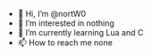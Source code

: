- 👋 Hi, I’m @nortW0 
- 👀 I’m interested in nothing
- 🌱 I’m currently learning Lua and C
- 📫 How to reach me none
